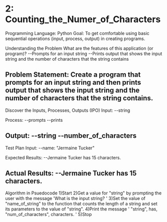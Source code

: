 # 2: Counting_the_Numer_of_Characters

Programming Language: Python
Goal: To get comfortable using basic sequential operations (input, process, output) in creating programs.

Understanding the Problem
  What are the features of this application (or program)?
    --Prompts for an input string
    --Prints output that shows the input string and the number of characters that the string contains
  
  Problem Statement:
    Create a program that prompts for an input string and then prints output that shows the input string and the number of characters that the string contains.
------------------------------------------------------------------------

Discover the Inputs, Processes, Outputs (IPO)
  Input:
    --string
  
  Process:
    --prompts
    --prints
    
  Output:
    --string
    --number_of_characters
-------------------------------------------------------------------------

Test Plan
  Input:
    --name: "Jermaine Tucker"
  
  Expected Results:
    --Jermaine Tucker has 15 characters.
    
  Actual Results:
    --Jermaine Tucker has 15 characters.
--------------------------------------------------------------------------

Algorithm in Psuedocode
  1)Start
  2)Get a value for "string" by prompting the user with the message 'What is the input string? '
  3)Set the value of "name_of_string" to the function that counts the length of a string and set its parameters to the value of "string".
  4)Print the message ' "string", has, "num_of_characters", characters. '
  5)Stop
